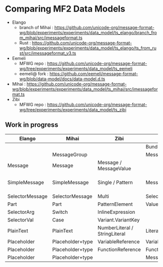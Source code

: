 # Comparing MF2 Data Models

* Elango
  - branch of Mihai : https://github.com/unicode-org/message-format-wg/blob/experiments/experiments/data_model/ts_elango/branch_from_mihai/src/imessageformat.ts
  - Rust : https://github.com/unicode-org/message-format-wg/blob/experiments/experiments/data_model/ts_elango/ts_from_rust/src/imessageformat_v3.ts
* Eemeli
  - MFWG repo : https://github.com/unicode-org/message-format-wg/tree/experiments/experiments/data_model/ts_eemeli
  - eemeli@ fork : https://github.com/eemeli/message-format-wg/blob/data-model/docs/data-model.d.ts
* Mihai  : https://github.com/unicode-org/message-format-wg/blob/experiments/experiments/data_model/ts_mihai/src/imessageformat.ts
* Zibi
  - MFWG repo : https://github.com/unicode-org/message-format-wg/tree/experiments/experiments/data_model/ts_zibi

## Work in progress

| Elango           | Mihai            | Zibi                          | Eemeli            | Elango - Rust                  |
| ---------------- | ---------------- | ----------------------------- | ----------------- | ------------------------------ |
|                  |                  |                               | Bundle            |                                |
|                  | MessageGroup     |                               | MessageSet        |                                |
| Message          | Message          | Message / MessageValue        |                   |                                |
| SimpleMessage    | SimpleMessage    | Single / Pattern              | Message           | SingleMessage / MessagePattern |
| SelectorMessage  | SelectorMessage  | Multi                         | Select            | MessageGroup                   |
| Part             | Part             | PatternElement                | Value             | PatternPart                    |
| SelectorArg      | Switch           | InlineExpression              |                   | Selector                       |
| SelectorVal      | Case             | Variant.VariantKey            |                   | SelectVal                      |
| PlainText        | PlainText        | NumberLiteral / StringLiteral | Literal           | TextPart                       |
| Placeholder      | Placeholder+type | VariableReference             | VariableReference | Placeholder                    |
| Placeholder      | Placeholder+type | FunctionReference             | FunctionReference | Placeholder                    |
| Placeholder      | Placeholder+type |                               | MessageReference  | Placeholder                    |

